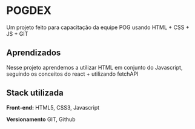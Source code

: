 
# POGDEX

Um projeto feito para capacitação da equipe POG usando HTML + CSS + JS + GIT


## Aprendizados

Nesse projeto aprendemos a utilizar HTML em conjunto do Javascript, seguindo os conceitos do react + utilizando fetchAPI


## Stack utilizada

**Front-end:** HTML5, CSS3, Javascript

**Versionamento** GIT, Github
